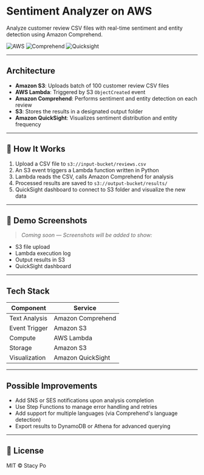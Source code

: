 # Sentiment Analyzer on AWS

Analyze customer review CSV files with real-time sentiment and entity detection using Amazon Comprehend.

![AWS](https://img.shields.io/badge/Powered%20by-AWS-yellow?style=flat&logo=amazonaws)
![Comprehend](https://img.shields.io/badge/Service-Amazon%20Comprehend-orange)
![Quicksight](https://img.shields.io/badge/Visualization-QuickSight-blue)

---

## Architecture

- **Amazon S3**: Uploads batch of 100 customer review CSV files
- **AWS Lambda**: Triggered by S3 `ObjectCreated` event
- **Amazon Comprehend**: Performs sentiment and entity detection on each review
- **S3**: Stores the results in a designated output folder
- **Amazon QuickSight**: Visualizes sentiment distribution and entity frequency

---

## 🚀 How It Works

1. Upload a CSV file to `s3://input-bucket/reviews.csv`
2. An S3 event triggers a Lambda function written in Python
3. Lambda reads the CSV, calls Amazon Comprehend for analysis
4. Processed results are saved to `s3://output-bucket/results/`
5. QuickSight dashboard to connect to S3 folder and visualize the new data

---

## 📸 Demo Screenshots

> _Coming soon — Screenshots will be added to show:_
- S3 file upload
- Lambda execution log
- Output results in S3
- QuickSight dashboard

---

## Tech Stack

| Component | Service |
|----------|---------|
| Text Analysis | Amazon Comprehend |
| Event Trigger | Amazon S3 |
| Compute | AWS Lambda |
| Storage | Amazon S3 |
| Visualization | Amazon QuickSight |

---

## Possible Improvements

- Add SNS or SES notifications upon analysis completion
- Use Step Functions to manage error handling and retries
- Add support for multiple languages (via Comprehend's language detection)
- Export results to DynamoDB or Athena for advanced querying

---

## 📄 License

MIT © Stacy Po
